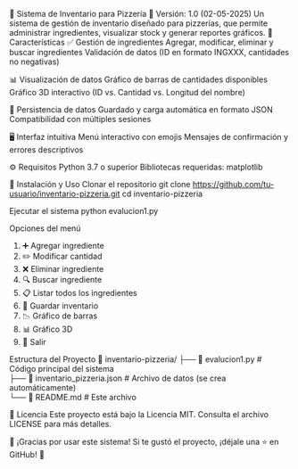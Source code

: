 🍕 Sistema de Inventario para Pizzería
📅 Versión: 1.0 (02-05-2025)
Un sistema de gestión de inventario diseñado para pizzerías, que permite administrar ingredientes, visualizar stock y generar reportes gráficos.
📌 Características
✅ Gestión de ingredientes
Agregar, modificar, eliminar y buscar ingredientes
Validación de datos (ID en formato INGXXX, cantidades no negativas)

📊 Visualización de datos
Gráfico de barras de cantidades disponibles
Gráfico 3D interactivo (ID vs. Cantidad vs. Longitud del nombre)

💾 Persistencia de datos
Guardado y carga automática en formato JSON
Compatibilidad con múltiples sesiones

🖥 Interfaz intuitiva
Menú interactivo con emojis
Mensajes de confirmación y errores descriptivos

⚙️ Requisitos
Python 3.7 o superior
Bibliotecas requeridas: matplotlib

🚀 Instalación y Uso
Clonar el repositorio
git clone https://github.com/tu-usuario/inventario-pizzeria.git
cd inventario-pizzeria

Ejecutar el sistema
python evalucion1.py

Opciones del menú
1. ➕ Agregar ingrediente  
2. ✏️ Modificar cantidad  
3. ❌ Eliminar ingrediente  
4. 🔍 Buscar ingrediente  
5. 📋 Listar todos los ingredientes  
6. 💾 Guardar inventario  
7. 📉 Gráfico de barras  
8. 📊 Gráfico 3D  
9. 🚪 Salir
   
Estructura del Proyecto
📂 inventario-pizzeria/
├── 📄 evalucion1.py       # Código principal del sistema  
├── 📄 inventario_pizzeria.json  # Archivo de datos (se crea automáticamente)  
└── 📄 README.md           # Este archivo  

📜 Licencia
Este proyecto está bajo la Licencia MIT. Consulta el archivo LICENSE para más detalles.

🎉 ¡Gracias por usar este sistema!
Si te gustó el proyecto, ¡déjale una ⭐ en GitHub! 🚀
